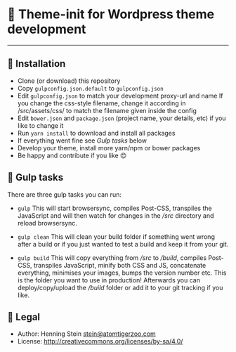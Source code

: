 # 🙏 Theme-init for Wordpress theme development

***

## 📄 Installation

- Clone (or download) this repository
- Copy `gulpconfig.json.default` to `gulpconfig.json`
- Edit `gulpconfig.json` to match your development proxy-url and name
  If you change the css-style filename, change it according in /src/assets/css/
  to match the filename given inside the config
- Edit `bower.json` and `package.json` (project name, your details, etc) if 
  you like to change it
- Run `yarn install` to download and install all packages
- If everything went fine see *Gulp tasks* below
- Develop your theme, install more yarn/npm or bower packages
- Be happy and contribute if you like 😍 


## 🔨 Gulp tasks

There are three gulp tasks you can run:

- `gulp`
This will start browsersync, compiles Post-CSS, transpiles the JavaScript and 
will then watch for changes in the */src* directory and reload browsersync.

- `gulp clean`
This will clean your build folder if something went wrong after a build or if 
you just wanted to test a build and keep it from your git.

- `gulp build`
This will copy everything from */src* to */build*, compiles Post-CSS, transpiles 
JavaScript, minify both CSS and JS, concatenate everything, minimises your images, 
bumps the version number etc. This is the folder you want to use in production!
Afterwards you can deploy/copy/upload the */build* folder or add it to your git 
tracking if you like. 


## 💬 Legal

- Author: Henning Stein <stein@atomtigerzoo.com>
- License: http://creativecommons.org/licenses/by-sa/4.0/

